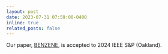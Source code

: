 ```yaml
---
layout: post
date: 2023-07-31 07:59:00-0400
inline: true
related_posts: false
---
```


Our paper, <a href='https://younggi.info/assets/pdf/benzene.pdf'>BENZENE</a>, is accepted to 2024 IEEE S&P (Oakland).
